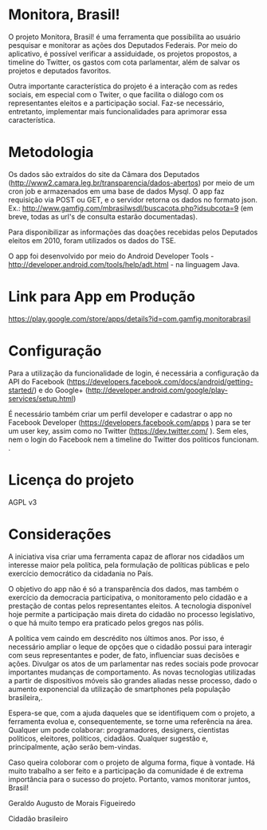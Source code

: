 Monitora, Brasil!
======================
 
O projeto Monitora, Brasil! é uma ferramenta que possibilita ao usuário pesquisar e monitorar as ações dos Deputados Federais. Por meio do aplicativo, é possível verificar a assiduidade, os projetos propostos, a timeline do Twitter, os gastos com cota parlamentar, além de salvar os projetos e deputados favoritos.
 
Outra importante característica do projeto é a interação com as redes sociais, em especial com o Twiter, o que facilita o diálogo com os representantes eleitos e a participação social. Faz-se necessário, entretanto, implementar mais funcionalidades para aprimorar essa característica.
 
Metodologia
======================
 
Os dados são extraídos do site da Câmara dos Deputados (http://www2.camara.leg.br/transparencia/dados-abertos) por meio de um cron job e armazenados em uma base de dados Mysql. O app faz requisição via POST ou GET, e o servidor retorna os dados no formato json.
Ex.: http://www.gamfig.com/mbrasilwsdl/buscacota.php?idsubcota=9 (em breve, todas as url's de consulta estarão documentadas).
 
Para disponibilizar as informações das doações recebidas pelos Deputados eleitos em 2010, foram utilizados os dados do TSE.
 
O app foi desenvolvido por meio do Android Developer Tools -http://developer.android.com/tools/help/adt.html - na linguagem Java.
 
 
Link para App em Produção
=======================
https://play.google.com/store/apps/details?id=com.gamfig.monitorabrasil
 
Configuração
======================
 
Para a utilização da funcionalidade de login, é necessária a configuração da API do Facebook (https://developers.facebook.com/docs/android/getting-started/)
e do Google+ (http://developer.android.com/google/play-services/setup.html)
 
É necessário também criar um perfil developer e cadastrar o app no Facebook Developer (https://developers.facebook.com/apps ) para se ter um user key, assim como no Twitter (https://dev.twitter.com/ ). Sem eles, nem o login do Facebook nem a timeline do Twitter dos politicos funcionam. .
 
 
Licença do projeto
======================
AGPL v3
 
Considerações
======================
A iniciativa visa criar uma ferramenta capaz de aflorar nos cidadãos um interesse maior pela política, pela formulação de políticas públicas e pelo exercício democrático da cidadania no País. 
 
O objetivo do app não é só a transparência dos dados, mas também o exercício da democracia participativa, o monitoramento pelo cidadão e a prestação de contas pelos representantes eleitos.  A tecnologia disponível hoje permite a participação mais direta do cidadão no processo legislativo, o que há muito tempo era praticado pelos gregos nas pólis. 
 
A política vem caindo em descrédito nos últimos anos. Por isso, é necessário ampliar o leque de opções que o cidadão possui para interagir com seus representantes e poder, de fato, influenciar suas decisões e ações. Divulgar os atos de um parlamentar nas redes sociais pode provocar importantes mudanças de comportamento. As novas tecnologias utilizadas a partir de dispositivos móveis são grandes aliadas nesse processo, dado o aumento exponencial da utilização de smartphones pela população brasileira,. 
 
Espera-se que, com a ajuda daqueles que se identifiquem com o projeto, a ferramenta evolua e, consequentemente, se torne uma referência na área. Qualquer um pode colaborar:  programadores, designers, cientistas políticos, eleitores, políticos, cidadãos. Qualquer sugestão e, principalmente, ação serão bem-vindas.
 
 
Caso queira coloborar com o projeto de alguma forma, fique à vontade. 
Há muito trabalho a ser feito e a participação da comunidade é de extrema importância para o sucesso do projeto. Portanto, vamos monitorar juntos, Brasil!

 
Geraldo Augusto de Morais Figueiredo

Cidadão brasileiro
